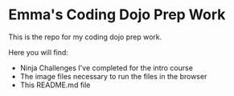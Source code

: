 # Emma's Coding Dojo Prep Work

This is the repo for my coding dojo prep work.

Here you will find:
* Ninja Challenges I've completed for the intro course
* The image files necessary to run the files in the browser
* This README.md file
